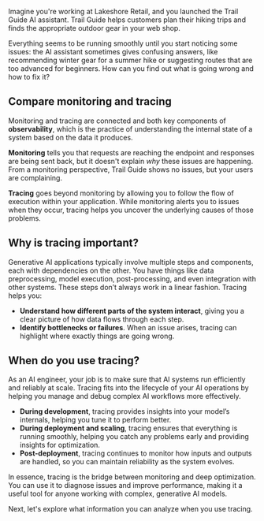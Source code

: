 Imagine you're working at Lakeshore Retail, and you launched the Trail Guide AI assistant. Trail Guide helps customers plan their hiking trips and finds the appropriate outdoor gear in your web shop.

Everything seems to be running smoothly until you start noticing some issues: the AI assistant sometimes gives confusing answers, like recommending winter gear for a summer hike or suggesting routes that are too advanced for beginners. How can you find out what is going wrong and how to fix it?

## Compare monitoring and tracing

Monitoring and tracing are connected and both key components of **observability**, which is the practice of understanding the internal state of a system based on the data it produces.

**Monitoring** tells you that requests are reaching the endpoint and responses are being sent back, but it doesn't explain *why* these issues are happening. From a monitoring perspective, Trail Guide shows no issues, but your users are complaining.

**Tracing** goes beyond monitoring by allowing you to follow the flow of execution within your application. While monitoring alerts you to issues when they occur, tracing helps you uncover the underlying causes of those problems.

## Why is tracing important?

Generative AI applications typically involve multiple steps and components, each with dependencies on the other. You have things like data preprocessing, model execution, post-processing, and even integration with other systems. These steps don’t always work in a linear fashion. Tracing helps you:

- **Understand how different parts of the system interact**, giving you a clear picture of how data flows through each step.
- **Identify bottlenecks or failures**. When an issue arises, tracing can highlight where exactly things are going wrong.

## When do you use tracing?

As an AI engineer, your job is to make sure that AI systems run efficiently and reliably at scale. Tracing fits into the lifecycle of your AI operations by helping you manage and debug complex AI workflows more effectively.

- **During development**, tracing provides insights into your model’s internals, helping you tune it to perform better.
- **During deployment and scaling**, tracing ensures that everything is running smoothly, helping you catch any problems early and providing insights for optimization.
- **Post-deployment**, tracing continues to monitor how inputs and outputs are handled, so you can maintain reliability as the system evolves.

In essence, tracing is the bridge between monitoring and deep optimization. You can use it to diagnose issues and improve performance, making it a useful tool for anyone working with complex, generative AI models.

Next, let's explore what information you can analyze when you use tracing.
